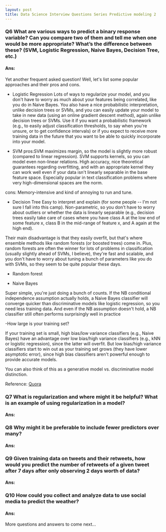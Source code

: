 ```yaml
---
layout: post
title: Data Science Interview Questions Series Predictive modeling 2
---
```



### Q6 What are various ways to predict a binary response variable? Can you compare two of them and tell me when one would be more appropriate? What’s the difference between these? (SVM, Logistic Regression, Naive Bayes, Decision Tree, etc.)

#### Ans:
Yet another frequent asked question! Well, let's list some popular approaches and their pros and cons.
- Logistic Regression
Lots of ways to regularize your model, and you don't have to worry as much about your features being correlated, like you do in Naive Bayes. You also have a nice probabilistic interpretation, unlike decision trees or SVMs, and you can easily update your model to take in new data (using an online gradient descent method), again unlike decision trees or SVMs. Use it if you want a probabilistic framework (e.g., to easily adjust classification thresholds, to say when you're unsure, or to get confidence intervals) or if you expect to receive more training data in the future that you want to be able to quickly incorporate into your model.

- SVM
pros:SVM maximizes margin, so the model is slightly more robust (compared to linear regression). SVM supports kernels, so you can model even non-linear relations.
High accuracy, nice theoretical guarantees regarding overfitting, and with an appropriate kernel they can work well even if your data isn't linearly separable in the base feature space. Especially popular in text classification problems where very high-dimensional spaces are the norm. 

cons: Memory-intensive and kind of annoying to run and tune.

- Decision Tree
Easy to interpret and explain (for some people -- I'm not sure I fall into this camp). Non-parametric, so you don't have to worry about outliers or whether the data is linearly separable (e.g., decision trees easily take care of cases where you have class A at the low end of some feature x, class B in the mid-range of feature x, and A again at the high end).

Their main disadvantage is that they easily overfit, but that's where ensemble methods like random forests (or boosted trees) come in. Plus, random forests are often the winner for lots of problems in classification (usually slightly ahead of SVMs, I believe), they're fast and scalable, and you don't have to worry about tuning a bunch of parameters like you do with SVMs, so they seem to be quite popular these days.

- Random forest

- Naive Bayes

Super simple, you're just doing a bunch of counts. If the NB conditional independence assumption actually holds, a Naive Bayes classifier will converge quicker than discriminative models like logistic regression, so you need less training data. And even if the NB assumption doesn't hold, a NB classifier still often performs surprisingly well in practice

-How large is your training set?

If your training set is small, high bias/low variance classifiers (e.g., Naive Bayes) have an advantage over low bias/high variance classifiers (e.g., kNN or logistic regression), since the latter will overfit. But low bias/high variance classifiers start to win out as your training set grows (they have lower asymptotic error), since high bias classifiers aren't powerful enough to provide accurate models. 

You can also think of this as a generative model vs. discriminative model distinction.

Reference: [Quora](https://www.quora.com/What-are-the-advantages-of-different-classification-algorithms)
### Q7 What is regularization and where might it be helpful? What is an example of using regularization in a model?


#### Ans:

### Q8 Why might it be preferable to include fewer predictors over many?

#### Ans:

### Q9 Given training data on tweets and their retweets, how would you predict the number of retweets of a given tweet after 7 days after only observing 2 days worth of data?

#### Ans:

### Q10 How could you collect and analyze data to use social media to predict the weather?

#### Ans:
More questions and answers to come next...